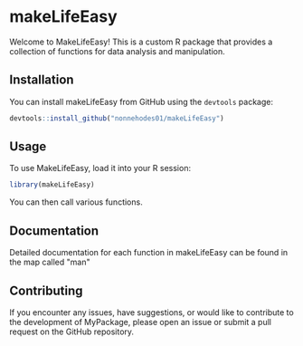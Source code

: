 # makeLifeEasy

Welcome to MakeLifeEasy! This is a custom R package that provides a collection of functions for data analysis and manipulation.


## Installation

You can install makeLifeEasy from GitHub using the `devtools` package:

```R
devtools::install_github("nonnehodes01/makeLifeEasy")
```

## Usage

To use MakeLifeEasy, load it into your R session:

```R
library(makeLifeEasy)
```
You can then call various functions.


## Documentation

Detailed documentation for each function in makeLifeEasy can be found in the map called "man" 


## Contributing

If you encounter any issues, have suggestions, or would like to contribute to the development of MyPackage, please open an issue or submit a pull request on the GitHub repository.

